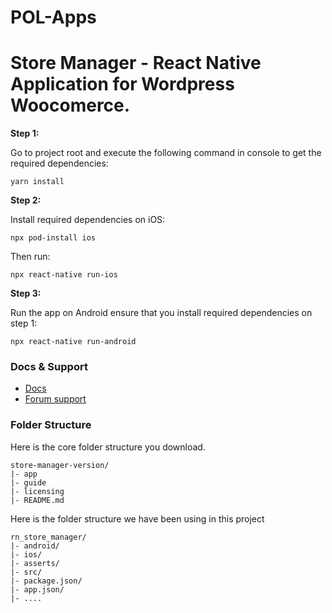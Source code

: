 # POL-Apps

# Store Manager - React Native Application for Wordpress Woocomerce.

**Step 1:**

Go to project root and execute the following command in console to get the required dependencies:

```
yarn install
```

**Step 2:**

Install required dependencies on iOS: 

```
npx pod-install ios
```

Then run:

```
npx react-native run-ios
```

**Step 3:**

Run the app on Android ensure that you install required dependencies on step 1: 

```
npx react-native run-android
```

### Docs & Support

* [Docs](https://lekima-docs.rnlab.io/docs/v1/store-manager)
* [Forum support](https://forums.rnlab.io/)

### Folder Structure
Here is the core folder structure you download.

```
store-manager-version/
|- app
|- guide
|- licensing
|- README.md
```

Here is the folder structure we have been using in this project

```
rn_store_manager/
|- android/
|- ios/
|- asserts/
|- src/
|- package.json/
|- app.json/
|- ....
```
